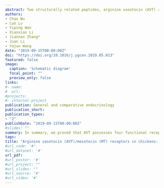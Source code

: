 ```yaml
---
abstract: Two structurally related peptides, arginine vasotocin (AVT) and mesotocin (MT), are reported to regulate many physiological processes, such as anti-diuresis and oviposition in birds, and their actions are likely mediated by four AVT/MT receptors (AVPR1A, AVPR1B, MTR and AVPR2b), which are orthologous/paralogous to human AVPR1A, AVPR1B, OXTR and AVPR2 respectively. However, our knowledge regarding the functions of these avian AVT/MT receptors has been limited. Here, we examined the functionality and expression of these receptors in chickens and investigated the roles of AVT in the anterior pituitary. Our results showed that 1) AVPR1A, AVPR1B and AVPR2b could be preferentially activated by AVT, monitored by cell-based luciferase reporter assays and/or Western blot, indicating that they are AVT-specific receptors (AVPR1A; AVPR1B) or AVT-preferring receptor (AVPR2b) functionally coupled to intracellular calcium, MAPK/ERK and cAMP/PKA signaling pathways. In contrast, MTR could be activated by AVT and MT with similar potencies, indicating that MTR is a receptor common for both peptides; 2) Using qPCR, differential expression of the four receptors was found in chicken tissues including the oviduct and anterior pituitary. In particular, only AVPR1A is abundantly expressed in the uterus, suggesting its involvement in mediating AVT-induced oviposition. 3) In cultured chick pituitary cells, AVT could stimulate ACTH and PRL expression and secretion, an action likely mediated by AVPR1B and/or AVPR1A abundantly expressed in anterior pituitary. Collectively, our data helps to elucidate the roles of AVT/MT in birds, such as the ‘oxytocic action’ of AVT, which induces uterine muscle contraction during oviposition.
authors:
- Chao Wu
- Can Lv
- Yiping Wan
- Xiaoxiao Li
- Jiannan Zhang*
- Juan Li
- Yajun Wang
date: "2019-09-15T00:00:00Z"
doi: "https://doi.org/10.1016/j.ygcen.2019.05.013"
featured: false
image:
  caption: 'Schematic diagram'
  focal_point: ""
  preview_only: false
links:
#- name: 
#  url: 
#projects:
#- internal-project
publication: General and comparative endocrinology
publication_short:
publication_types:
- "2"
publishDate: "2019-09-15T00:00:00Z"
#slides: ""
summary: In summary, we proved that AVT possesses four functional receptors (AVPR1A, AVPR1B, AVPR2b and MTR), and MT has a single receptor (MTR). 
tags:
title: "Arginine vasotocin (AVT)/mesotocin (MT) receptors in chickens: Evidence for the possible involvement of AVT-AVPR1 signaling in the regulation of oviposition and pituitary prolactin expression"
#url_code: '#'
#url_dataset: '#'
url_pdf:
#url_poster: '#'
#url_project: ""
#url_slides: ""
#url_source: '#'
#url_video: '#'
---
```

